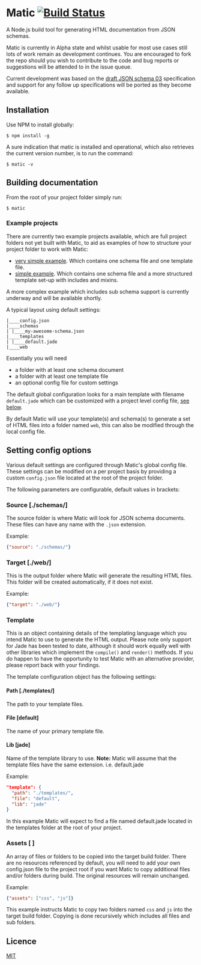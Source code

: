 # Matic [![Build Status](https://secure.travis-ci.org/mattyod/matic.png?branch=master)](http://travis-ci.org/mattyod/matic)
A Node.js build tool for generating HTML documentation from JSON schemas.

Matic is currently in Alpha state and whilst usable for most use cases still lots of work remain as development continues. You are encouraged to fork the repo should you wish to contribute to the code and bug reports or suggestions will be attended to in the issue queue.

Current development was based on the [draft JSON schema 03](http://tools.ietf.org/html/draft-zyp-json-schema-03) specification and support for any follow up specifications will be ported as they become available.

## Installation
Use NPM to install globally:

    $ npm install -g

A sure indication that matic is installed and operational, which also retrieves the current version number, is to run the command:

    $ matic -v

## Building documentation
From the root of your project folder simply run:

    $ matic

### Example projects
There are currently two example projects available, which are full project folders not yet built with Matic, to aid as examples of how to structure your project folder to work with Matic: 

  * [very simple example](https://github.com/mattyod/matic-very-simple-example). Which contains one schema file and one template file.
  * [simple example](https://github.com/mattyod/matic-simple-example). Which contains one schema file and a more structured template set-up with includes and mixins.

A more complex example which includes sub schema support is currently underway and will be available shortly.

A typical layout using default settings:

```
|____config.json
|____schemas
| |____my-awesome-schema.json
|____templates
| |____default.jade
|____web
```

Essentially you will need 
 * a folder with at least one schema document 
 * a folder with at least one template file
 * an optional config file for custom settings

The default global configuration looks for a main template with filename `default.jade` which can be customized with a project level config file, [see below](#setting-config-options).

By default Matic will use your template(s) and schema(s) to generate a set of HTML files into a folder named `web`, this can also be modified through the local config file.

## Setting config options
Various default settings are configured through Matic's global config file. These settings can be modified on a per project basis by providing a custom `config.json` file located at the root of the project folder.

The following parameters are configurable, default values in brackets:

### Source [./schemas/]
The source folder is where Matic will look for JSON schema documents. These files can have any name with the `.json` extension.

Example:
```json
{"source": "./schemas/"}
```

### Target [./web/]
This is the output folder where Matic will generate the resulting HTML files. This folder will be created automatically, if it does not exist.

Example:
```json
{"target": "./web/"}
```

### Template
This is an object containing details of the templating language which you intend Matic to use to generate the HTML output. Please note only support for Jade has been tested to date, although it should work equally well with other libraries which implement the `compile()` and `render()` methods. If you do happen to have the opportunity to test Matic with an alternative provider, please report back with your findings.

The template configuration object has the following settings:

#### Path [./templates/]
The path to your template files.

#### File [default]
The name of your primary template file.

#### Lib [jade]
Name of the template library to use. **Note:** Matic will assume that the template files have the same extension. i.e. default.jade

Example:
```json
"template": {
  "path": "./templates/",
  "file": "default",
  "lib": "jade"
}
```

In this example Matic will expect to find a file named default.jade located in the templates folder at the root of your project.

### Assets [ ]
An array of files or folders to be copied into the target build folder. There are no resources referenced by default, you will need to add your own config.json file to the project root if you want Matic to copy additional files and/or folders during build. The original resources will remain unchanged.

Example:
```json
{"assets": ["css", "js"]}
```

This example instructs Matic to copy two folders named `css` and `js` into the target build folder. Copying is done recursively which includes all files and sub folders.

## Licence

[MIT](https://raw.github.com/mattyod/matic/master/LICENSE)
